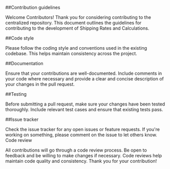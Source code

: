 ##Contribution guidelines

Welcome Contributors!
Thank you for considering contributing to the centralized repository. This document outlines the guidelines for contributing to the development of Shipping Rates and Calculations.

##Code style

Please follow the coding style and conventions used in the existing codebase. This helps maintain consistency across the project.

##Documentation

Ensure that your contributions are well-documented. Include comments in your code where necessary and provide a clear and concise description of your changes in the pull request.

##Testing

Before submitting a pull request, make sure your changes have been tested thoroughly. Include relevant test cases and ensure that existing tests pass.

##Issue tracker

Check the issue tracker for any open issues or feature requests. If you're working on something, please comment on the issue to let others know.
Code review


All contributions will go through a code review process. Be open to feedback and be willing to make changes if necessary. Code reviews help maintain code quality and consistency.
Thank you for your contribution!
